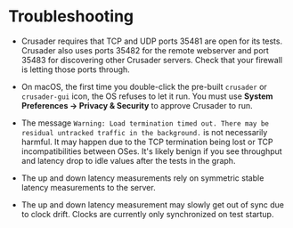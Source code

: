 # Troubleshooting

* Crusader requires that TCP and UDP ports 35481 are open for its tests.
  Crusader also uses ports 35482 for the remote webserver
  and port 35483 for discovering other Crusader servers.
  Check that your firewall is letting those ports through.

* On macOS, the first time you double-click
  the pre-built `crusader` or `crusader-gui` icon,
  the OS refuses to let it run.
  You must use **System Preferences -> Privacy & Security**
  to approve Crusader to run.

* The message
  `Warning: Load termination timed out. There may be residual untracked traffic in the background.`
  is not necessarily harmful.
  It may happen due to the TCP termination being lost
  or TCP incompatibilities between OSes.
  It's likely benign if you see throughput and latency drop
  to idle values after the tests in the graph.

* The up and down latency measurements rely on symmetric stable latency
  measurements to the server.

* The up and down latency measurement may slowly get out of sync due to
  clock drift. Clocks are currently only synchronized on test startup.
